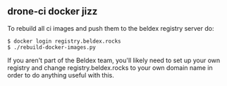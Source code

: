 ## drone-ci docker jizz

To rebuild all ci images and push them to the beldex registry server do:

    $ docker login registry.beldex.rocks
    $ ./rebuild-docker-images.py

If you aren't part of the Beldex team, you'll likely need to set up your own registry and change
registry.beldex.rocks to your own domain name in order to do anything useful with this.

